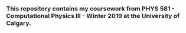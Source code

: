 ### This repository contains my coursework from PHYS 581 - Computational Physics III - Winter 2019 at the University of Calgary.
